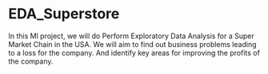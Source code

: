 # EDA_Superstore
In this Ml project, we will do Perform Exploratory Data Analysis for a Super Market Chain in the USA. We will aim to find out business problems leading to a loss for the company. And identify key areas for improving the profits of the company.
